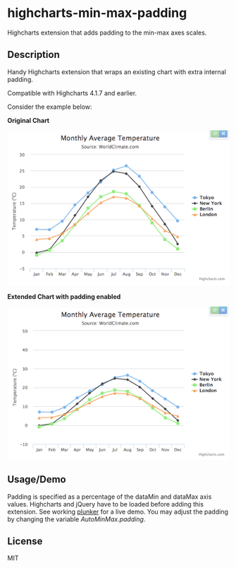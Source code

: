 # highcharts-min-max-padding

Highcharts extension that adds padding to the min-max axes scales.

## Description

Handy Highcharts extension that wraps an existing chart with extra internal padding. 

Compatible with Highcharts 4.1.7 and earlier.

Consider the example below:

**Original Chart**

![highcharts chart](/snapshots/original.png "Original Chart")

**Extended Chart with padding enabled**

![highcharts extended chart](/snapshots/extended.png "Extended Chart")

## Usage/Demo

Padding is specified as a percentage of the dataMin and dataMax axis values. Highcharts and jQuery have to be loaded before adding this extension. See working [plunker](http://plnkr.co/edit/06XGcU0Y9ESALbueCJOI?p=preview "Plunker Demo") for a live demo. You may adjust the padding by changing the variable *AutoMinMax.padding*.

## License

MIT

